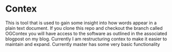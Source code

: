 # Contex

This is tool that is used to gain some insight into how words appear in a plain text document. If you clone this repo
and checkout the branch called OGContex you will have access to the software as outlined in the associated blogpost on
my blog. Currently I am restructuring contex to make it easier to maintain and expand. Currently master has some very
basic functionality

